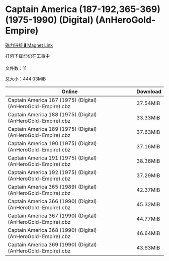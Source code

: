 # Captain America (187-192,365-369) (1975-1990) (Digital) (AnHeroGold-Empire)

[磁力链接⬇Magnet Link](magnet:?xt=urn:btih:2731e3a95e984b7f67319f7fb46165c56e65ba17&dn=Captain%20America%20%28187-192%2C365-369%29%20%281975-1990%29%20%28Digital%29%20%28AnHeroGold-Empire%29)

打包下载📦仍在工事中

文件数：11

总大小：444.03MiB

Online | Download
--- | ---
Captain America 187 (1975) (Digital) (AnHeroGold-Empire).cbz | 37.54MiB
Captain America 188 (1975) (Digital) (AnHeroGold-Empire).cbz | 33.33MiB
Captain America 189 (1975) (Digital) (AnHeroGold-Empire).cbz | 37.63MiB
Captain America 190 (1975) (Digital) (AnHeroGold-Empire).cbz | 37.16MiB
Captain America 191 (1975) (Digital) (AnHeroGold-Empire).cbz | 38.36MiB
Captain America 192 (1975) (Digital) (AnHeroGold-Empire).cbz | 37.29MiB
Captain America 365 (1989) (Digital) (AnHeroGold-Empire).cbz | 42.37MiB
Captain America 366 (1990) (Digital) (AnHeroGold-Empire).cbz | 45.32MiB
Captain America 367 (1990) (Digital) (AnHeroGold-Empire).cbz | 44.77MiB
Captain America 368 (1990) (Digital) (AnHeroGold-Empire).cbz | 46.64MiB
Captain America 369 (1990) (Digital) (AnHeroGold-Empire).cbz | 43.63MiB